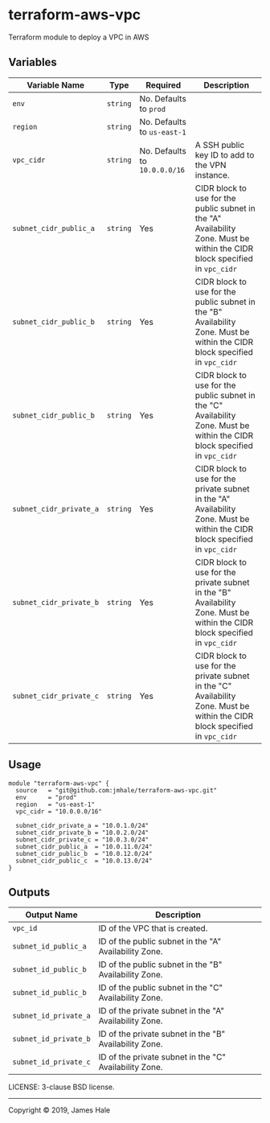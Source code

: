 # terraform-aws-vpc

Terraform module to deploy a VPC in AWS

## Variables
| Variable Name | Type | Required |Description |
|---------------|-------------|-------------|-------------|
|`env`|`string`|No. Defaults to `prod`||
|`region`|`string`|No. Defaults to `us-east-1`||
|`vpc_cidr`|`string`|No. Defaults to `10.0.0.0/16`|A SSH public key ID to add to the VPN instance.|
|`subnet_cidr_public_a`|`string`|Yes|CIDR block to use for the public subnet in the "A" Availability Zone. Must be within the CIDR block specified in `vpc_cidr`|
|`subnet_cidr_public_b`|`string`|Yes|CIDR block to use for the public subnet in the "B" Availability Zone. Must be within the CIDR block specified in `vpc_cidr`|
|`subnet_cidr_public_b`|`string`|Yes|CIDR block to use for the public subnet in the "C" Availability Zone. Must be within the CIDR block specified in `vpc_cidr`|
|`subnet_cidr_private_a`|`string`|Yes|CIDR block to use for the private subnet in the "A" Availability Zone. Must be within the CIDR block specified in `vpc_cidr`|
|`subnet_cidr_private_b`|`string`|Yes|CIDR block to use for the private subnet in the "B" Availability Zone. Must be within the CIDR block specified in `vpc_cidr`|
|`subnet_cidr_private_c`|`string`|Yes|CIDR block to use for the private subnet in the "C" Availability Zone. Must be within the CIDR block specified in `vpc_cidr`|


## Usage

```
module "terraform-aws-vpc" {
  source   = "git@github.com:jmhale/terraform-aws-vpc.git"
  env      = "prod"
  region   = "us-east-1"
  vpc_cidr = "10.0.0.0/16"

  subnet_cidr_private_a = "10.0.1.0/24"
  subnet_cidr_private_b = "10.0.2.0/24"
  subnet_cidr_private_c = "10.0.3.0/24"
  subnet_cidr_public_a  = "10.0.11.0/24"
  subnet_cidr_public_b  = "10.0.12.0/24"
  subnet_cidr_public_c  = "10.0.13.0/24"
}

```

## Outputs
| Output Name | Description |
|---------------|-------------|
|`vpc_id`|ID of the VPC that is created.|
|`subnet_id_public_a`|ID of the public subnet in the "A" Availability Zone.|
|`subnet_id_public_b`|ID of the public subnet in the "B" Availability Zone.|
|`subnet_id_public_b`|ID of the public subnet in the "C" Availability Zone.|
|`subnet_id_private_a`|ID of the private subnet in the "A" Availability Zone.|
|`subnet_id_private_b`|ID of the private subnet in the "B" Availability Zone.|
|`subnet_id_private_c`|ID of the private subnet in the "C" Availability Zone.|

LICENSE: 3-clause BSD license.


---
Copyright © 2019, James Hale

